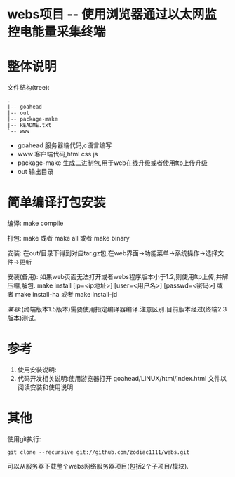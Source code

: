  webs项目 -- 使用浏览器通过以太网监控电能量采集终端
=====================================================

# 整体说明

文件结构(tree):

	.
	|-- goahead
	|-- out
	|-- package-make
	|-- README.txt
	`-- www

* goahead 服务器端代码,c语言编写
* www 客户端代码,html css js
* package-make 生成二进制包,用于web在线升级或者使用ftp上传升级
* out 输出目录

# 简单编译打包安装

编译: make compile

打包: make 或者 make all 或者 make binary

安装: 在out/目录下得到对应tar.gz包,在web界面->功能菜单->系统操作->选择文件->更新

安装(备用): 如果web页面无法打开或者webs程序版本小于1.2,则使用ftp上传,并解压缩,解包.
	make install [ip=<ip地址>] [user=<用户名>] [passwd=<密码>]
	或者
	make install-ha
	或者
	make install-jd

*兼容*:(终端版本1.5版本)需要使用指定编译器编译.注意区别.目前版本经过(终端2.3版本)测试.

# 参考

1. 使用安装说明: 
2. 代码开发相关说明:使用游览器打开 goahead/LINUX/html/index.html 文件以阅读安装和使用说明

# 其他

使用git执行:
	
	git clone --recursive git://github.com/zodiac1111/webs.git

可以从服务器下载整个webs网络服务器项目(包括2个子项目/模块).


